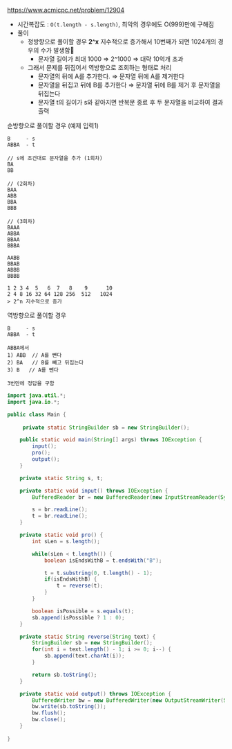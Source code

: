 https://www.acmicpc.net/problem/12904

- 시간복잡도 : `O(t.length - s.length)`, 최악의 경우에도 O(999)만에 구해짐
- 풀이
    - 정방향으로 풀이할 경우 **2^x** 지수적으로 증가해서 10번째가 되면 1024개의 경우의 수가 발생함💩
        - 문자열 길이가 최대 1000 ⇒ 2^1000 ⇒ 대략 10억개 초과
    - 그래서 문제를 뒤집어서 역방향으로 조회하는 형태로 처리
        - 문자열의 뒤에 A를 추가한다. ⇒ 문자열 뒤에 A를 제거한다
        - 문자열을 뒤집고 뒤에 B를 추가한다 ⇒ 문자열 뒤에 B를 제거 후 문자열을 뒤집는다
        - 문자열 t의 길이가 s와 같아지면 반복문 종료 후 두 문자열을 비교하여 결과 출력

순방향으로 풀이할 경우 (예제 입력1)

```
B     - s
ABBA  - t

// s에 조건대로 문자열을 추가 (1회차)
BA 
BB

// (2회차)
BAA
ABB
BBA
BBB

// (3회차)
BAAA
ABBA
BBAA
BBBA

AABB
BBAB
ABBB
BBBB

1 2 3 4  5   6  7   8    9      10  
2 4 8 16 32 64 128 256  512   1024
> 2^n 지수적으로 증가 

```

역방향으로 풀이할 경우

```
B     - s
ABBA  - t 

ABBA에서
1) ABB  // A를 뺀다
2) BA   // B를 빼고 뒤집는다
3) B   // A를 뺀다 

3번만에 정답을 구함
```


```java
import java.util.*;
import java.io.*;

public class Main {
    
     private static StringBuilder sb = new StringBuilder();

    public static void main(String[] args) throws IOException {
        input();
        pro();
        output();
    }

    private static String s, t;

    private static void input() throws IOException {
        BufferedReader br = new BufferedReader(new InputStreamReader(System.in));

        s = br.readLine();
        t = br.readLine();
    }

    private static void pro() {
        int sLen = s.length();

        while(sLen < t.length()) {
            boolean isEndsWithB = t.endsWith("B");

            t = t.substring(0, t.length() - 1);
            if(isEndsWithB) {
                t = reverse(t);
            }
        }

        boolean isPossible = s.equals(t);
        sb.append(isPossible ? 1 : 0);
    }

    private static String reverse(String text) {
        StringBuilder sb = new StringBuilder();
        for(int i = text.length() - 1; i >= 0; i--) {
            sb.append(text.charAt(i));
        }

        return sb.toString();
    }

    private static void output() throws IOException {
        BufferedWriter bw = new BufferedWriter(new OutputStreamWriter(System.out));
        bw.write(sb.toString());
        bw.flush();
        bw.close();
    }
    
}
```